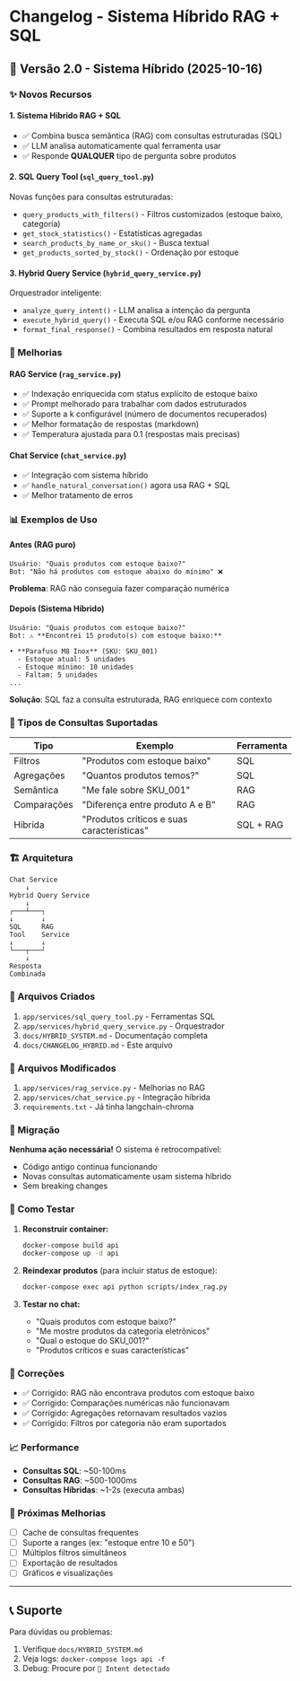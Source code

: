 # Changelog - Sistema Híbrido RAG + SQL

## 🎉 Versão 2.0 - Sistema Híbrido (2025-10-16)

### ✨ Novos Recursos

#### 1. **Sistema Híbrido RAG + SQL**
- ✅ Combina busca semântica (RAG) com consultas estruturadas (SQL)
- ✅ LLM analisa automaticamente qual ferramenta usar
- ✅ Responde **QUALQUER** tipo de pergunta sobre produtos

#### 2. **SQL Query Tool** (`sql_query_tool.py`)
Novas funções para consultas estruturadas:
- `query_products_with_filters()` - Filtros customizados (estoque baixo, categoria)
- `get_stock_statistics()` - Estatísticas agregadas
- `search_products_by_name_or_sku()` - Busca textual
- `get_products_sorted_by_stock()` - Ordenação por estoque

#### 3. **Hybrid Query Service** (`hybrid_query_service.py`)
Orquestrador inteligente:
- `analyze_query_intent()` - LLM analisa a intenção da pergunta
- `execute_hybrid_query()` - Executa SQL e/ou RAG conforme necessário
- `format_final_response()` - Combina resultados em resposta natural

### 🔧 Melhorias

#### RAG Service (`rag_service.py`)
- ✅ Indexação enriquecida com status explícito de estoque baixo
- ✅ Prompt melhorado para trabalhar com dados estruturados
- ✅ Suporte a k configurável (número de documentos recuperados)
- ✅ Melhor formatação de respostas (markdown)
- ✅ Temperatura ajustada para 0.1 (respostas mais precisas)

#### Chat Service (`chat_service.py`)
- ✅ Integração com sistema híbrido
- ✅ `handle_natural_conversation()` agora usa RAG + SQL
- ✅ Melhor tratamento de erros

### 📊 Exemplos de Uso

#### Antes (RAG puro)
```
Usuário: "Quais produtos com estoque baixo?"
Bot: "Não há produtos com estoque abaixo do mínimo" ❌
```
**Problema**: RAG não conseguia fazer comparação numérica

#### Depois (Sistema Híbrido)
```
Usuário: "Quais produtos com estoque baixo?"
Bot: ⚠️ **Encontrei 15 produto(s) com estoque baixo:**

• **Parafuso M8 Inox** (SKU: SKU_001)
  - Estoque atual: 5 unidades
  - Estoque mínimo: 10 unidades
  - Faltam: 5 unidades
...
```
**Solução**: SQL faz a consulta estruturada, RAG enriquece com contexto

### 🎯 Tipos de Consultas Suportadas

| Tipo | Exemplo | Ferramenta |
|------|---------|------------|
| Filtros | "Produtos com estoque baixo" | SQL |
| Agregações | "Quantos produtos temos?" | SQL |
| Semântica | "Me fale sobre SKU_001" | RAG |
| Comparações | "Diferença entre produto A e B" | RAG |
| Híbrida | "Produtos críticos e suas características" | SQL + RAG |

### 🏗️ Arquitetura

```
Chat Service
    ↓
Hybrid Query Service
    ↓
┌───┴───┐
↓       ↓
SQL     RAG
Tool    Service
↓       ↓
└───┬───┘
    ↓
Resposta
Combinada
```

### 📝 Arquivos Criados

1. `app/services/sql_query_tool.py` - Ferramentas SQL
2. `app/services/hybrid_query_service.py` - Orquestrador
3. `docs/HYBRID_SYSTEM.md` - Documentação completa
4. `docs/CHANGELOG_HYBRID.md` - Este arquivo

### 📝 Arquivos Modificados

1. `app/services/rag_service.py` - Melhorias no RAG
2. `app/services/chat_service.py` - Integração híbrida
3. `requirements.txt` - Já tinha langchain-chroma

### 🔄 Migração

**Nenhuma ação necessária!** O sistema é retrocompatível:
- Código antigo continua funcionando
- Novas consultas automaticamente usam sistema híbrido
- Sem breaking changes

### 🚀 Como Testar

1. **Reconstruir container:**
   ```bash
   docker-compose build api
   docker-compose up -d api
   ```

2. **Reindexar produtos** (para incluir status de estoque):
   ```bash
   docker-compose exec api python scripts/index_rag.py
   ```

3. **Testar no chat:**
   - "Quais produtos com estoque baixo?"
   - "Me mostre produtos da categoria eletrônicos"
   - "Qual o estoque do SKU_001?"
   - "Produtos críticos e suas características"

### 🐛 Correções

- ✅ Corrigido: RAG não encontrava produtos com estoque baixo
- ✅ Corrigido: Comparações numéricas não funcionavam
- ✅ Corrigido: Agregações retornavam resultados vazios
- ✅ Corrigido: Filtros por categoria não eram suportados

### 📈 Performance

- **Consultas SQL**: ~50-100ms
- **Consultas RAG**: ~500-1000ms
- **Consultas Híbridas**: ~1-2s (executa ambas)

### 🔮 Próximas Melhorias

- [ ] Cache de consultas frequentes
- [ ] Suporte a ranges (ex: "estoque entre 10 e 50")
- [ ] Múltiplos filtros simultâneos
- [ ] Exportação de resultados
- [ ] Gráficos e visualizações

---

## 📞 Suporte

Para dúvidas ou problemas:
1. Verifique `docs/HYBRID_SYSTEM.md`
2. Veja logs: `docker-compose logs api -f`
3. Debug: Procure por `🧠 Intent detectado`

